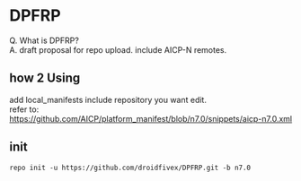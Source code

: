 # DPFRP
Q. What is DPFRP?  
A. draft proposal for repo upload. include AICP-N remotes.

## how 2 Using
add local_manifests include repository you want edit.  
refer to:
https://github.com/AICP/platform_manifest/blob/n7.0/snippets/aicp-n7.0.xml

## init
```
repo init -u https://github.com/droidfivex/DPFRP.git -b n7.0
```
